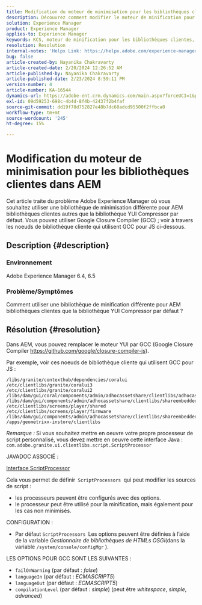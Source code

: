 ```yaml
---
title: Modification du moteur de minimisation pour les bibliothèques clientes dans AEM
description: Découvrez comment modifier le moteur de minification pour les bibliothèques clientes dans AEM. Remplacez le moteur YUI par le Compilateur de fermeture Google.
solution: Experience Manager
product: Experience Manager
applies-to: Experience Manager
keywords: KCS, moteur de minification pour les bibliothèques clientes, experience manager, AEM, YUI Compressor, GCC, Google Closure Compiler
resolution: Resolution
internal-notes: 'Helpx Link: https://helpx.adobe.com/experience-manager/kb/how-to-change-the-minification-engine-for-client-libraries-in-AEM.html'
bug: false
article-created-by: Nayanika Chakravarty
article-created-date: 2/20/2024 12:26:52 AM
article-published-by: Nayanika Chakravarty
article-published-date: 2/23/2024 8:59:11 PM
version-number: 4
article-number: KA-16544
dynamics-url: https://adobe-ent.crm.dynamics.com/main.aspx?forceUCI=1&pagetype=entityrecord&etn=knowledgearticle&id=0e953abb-86cf-ee11-9079-6045bd006239
exl-id: 09d59253-698c-4b4d-8f4b-42437f2b4faf
source-git-commit: dd19f78d752827e48b7dc68adcd95500f2ffbca0
workflow-type: tm+mt
source-wordcount: '245'
ht-degree: 15%

---
```


# Modification du moteur de minimisation pour les bibliothèques clientes dans AEM


Cet article traite du problème Adobe Experience Manager où vous souhaitez utiliser une bibliothèque de minimisation différente pour AEM bibliothèques clientes autres que la bibliothèque YUI Compressor par défaut. Vous pouvez utiliser Google Closure Compiler (GCC) ; voir à travers les noeuds de bibliothèque cliente qui utilisent GCC pour JS ci-dessous.

## Description {#description}


### <b>Environnement</b>

Adobe Experience Manager 6.4, 6.5

### <b>Problème/Symptômes</b>

Comment utiliser une bibliothèque de minification différente pour AEM bibliothèques clientes que la bibliothèque YUI Compressor par défaut ?


## Résolution {#resolution}


Dans AEM, vous pouvez remplacer le moteur YUI par GCC (Google Closure Compiler https://github.com/google/closure-compiler-js).

Par exemple, voir ces noeuds de bibliothèque cliente qui utilisent GCC pour JS :


```
/libs/granite/contexthub/dependencies/coralui
/etc/clientlibs/granite/coralui3
/etc/clientlibs/granite/coralui2
/libs/dam/gui/coral/components/admin/adhocassetshare/clientlibs/adhocassetshare
/libs/dam/gui/components/admin/adhocassetshare/clientlibs/shareembedded
/etc/clientlibs/screens/player/shared
/etc/clientlibs/screens/player/firmware
/libs/dam/gui/components/admin/adhocassetshare/clientlibs/shareembeddedpreview
/apps/geometrixx-instore/clientlibs
```


*Remarque :* Si vous souhaitez mettre en oeuvre votre propre processeur de script personnalisé, vous devez mettre en oeuvre cette interface Java :
`com.adobe.granite.ui.clientlibs.script.ScriptProcessor`

JAVADOC ASSOCIÉ :

[Interface ScriptProcessor](https://helpx.adobe.com/experience-manager/6-5/sites/developing/using/reference-materials/javadoc/com/adobe/granite/ui/clientlibs/script/ScriptProcessor.html)

Cela vous permet de définir` ScriptProcessors `qui peut modifier les sources de script :

- les processeurs peuvent être configurés avec des options.
- le processeur peut être utilisé pour la minification, mais également pour les cas non minimisés.


CONFIGURATION :

- Par défaut `ScriptProcessors `Les options peuvent être définies à l’aide de la variable *Gestionnaire de bibliothèques de HTMLs OSGi*(dans la variable `/system/console/configMgr` ).


LES OPTIONS POUR GCC SONT LES SUIVANTES :

- `failOnWarning` (par défaut : *false*)
- `languageIn` (par défaut : *ECMASCRIPT5*)
- `languageOut` (par défaut : *ECMASCRIPT5*)
- `compilationLevel` (par défaut : *simple*) (peut être *whitespace*, *simple*, *advanced*)
